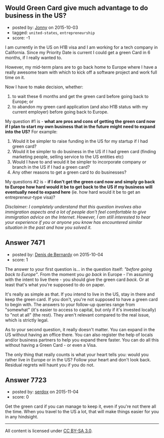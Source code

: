 ## Would Green Card give much advantage to do business in the US?

- posted by: [Jonny](https://stackexchange.com/users/6468086/jonny) on 2015-10-03
- tagged: `united-states`, `entrepreneurship`
- score: -1

I am currently in the US on H1B visa and I am working for a tech company in California. Since my Priority Date is current I could get a green Card in 6 months, if I really wanted to.

However, my mid-term plans are to go back home to Europe where I have a really awesome team with which to kick off a software project and work full time on it.

Now I have to make decision, whether:

 1. to wait these 6 months and get the green card before going back to Europe; or
 2. to abandon my green card application (and also H1B status with my current employer) before going back to Europe.



My question #1 is - **what are pros and cons of getting the green card now if I plan to start my own business that in the future might need to expand into the US?** For example:

 1. Would it be simpler to raise funding in the US for my startup if I had green card?
 2. Would it be simpler to do business in the US if I had green card (finding marketing people, selling service to the US entities etc)  
 3. Would I have to and would it be simpler to incorporate company or branch in the US if I had a green card?
 4. Any other reasons to get a green card to do businesses?

My questions #2 is - **if I don't get the green card now and simply go back to Europe how hard would it be to get back to the US if my business will eventually need to expand here** (ie. how hard would it be to get an entrepreneur-type visa)?



*Disclaimer:
I completely understand that this question involves also immigration aspects and a lot of people don't feel comfortable to give immigration advice on the Internet. However, I am still interested to hear your experience if you or anyone you know has encountered similar situation in the past and how you solved it.*


## Answer 7471

- posted by: [Denis de Bernardy](https://stackexchange.com/users/182468/denis-de-bernardy) on 2015-10-04
- score: 1

The answer to your first question is... in the question itself: *"before going back to Europe"*. From the moment you *go back* in Europe - I'm assuming with the intent to live there - you should give the green card *back*. Or at least that's what you're supposed to do on paper.

It's really as simple as that. If you intend to live in the US, stay in there and keep the green card. If you don't, you're not supposed to have a green card to begin with. The answers to your follow-up queries range from "somewhat" (it's easier to access to capital, but only if it's invested locally) to "not at all" (the rest). They aren't relevant compared to the real issue, which is strictly legal.

As to your second question, it really doesn't matter. You can expand in the US without having an office there. You can also register the help of locals and/or business partners to help you expand there faster. You can do all this without having a Green Card - or even a Visa.

The only thing that really counts is what your heart tells you: would you rather live in Europe or in the US? Follow your heart and don't look back. Residual regrets will haunt you if you do not.


## Answer 7723

- posted by: [serdox](https://stackexchange.com/users/5265676/serdox) on 2015-11-04
- score: 0

Get the green card if you can manage to keep it, even if you're not there all the time. When you travel to the US a lot, that will make things easier for you in any hindsight. 



---

All content is licensed under [CC BY-SA 3.0](https://creativecommons.org/licenses/by-sa/3.0/).
